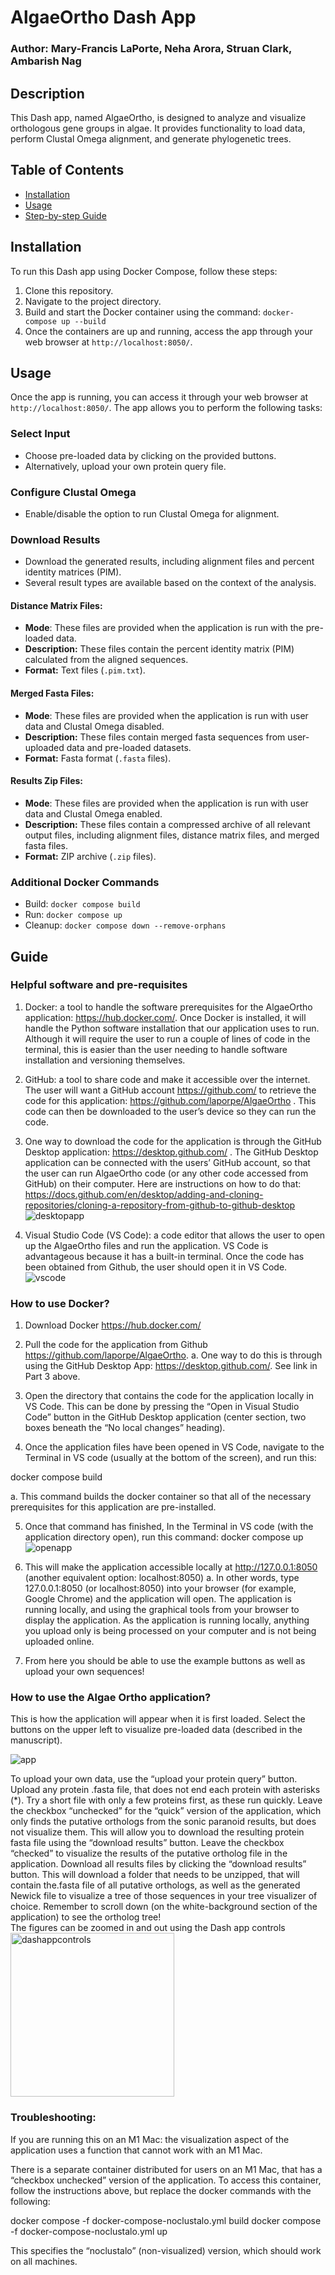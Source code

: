 # AlgaeOrtho Dash App
### Author: Mary-Francis LaPorte, Neha Arora, Struan Clark, Ambarish Nag


## Description
This Dash app, named AlgaeOrtho, is designed to analyze and visualize orthologous gene groups in algae. It provides functionality to load data, perform Clustal Omega alignment, and generate phylogenetic trees.

## Table of Contents
- [Installation](#installation)
- [Usage](#usage)
- [Step-by-step Guide](#guide)

## Installation
To run this Dash app using Docker Compose, follow these steps:
1. Clone this repository.
2. Navigate to the project directory.
3. Build and start the Docker container using the command: `docker-compose up --build`
4. Once the containers are up and running, access the app through your web browser at `http://localhost:8050/`.

## Usage
Once the app is running, you can access it through your web browser at `http://localhost:8050/`. The app allows you to perform the following tasks:

### Select Input
- Choose pre-loaded data by clicking on the provided buttons.
- Alternatively, upload your own protein query file.

### Configure Clustal Omega
- Enable/disable the option to run Clustal Omega for alignment.

### Download Results
- Download the generated results, including alignment files and percent identity matrices (PIM).
- Several result types are available based on the context of the analysis.

#### Distance Matrix Files:
- **Mode**: These files are provided when the application is run with the pre-loaded data.
- **Description:** These files contain the percent identity matrix (PIM) calculated from the aligned sequences.
- **Format:** Text files (`.pim.txt`).

#### Merged Fasta Files:
- **Mode**: These files are provided when the application is run with user data and Clustal Omega disabled.
- **Description:** These files contain merged fasta sequences from user-uploaded data and pre-loaded datasets.
- **Format:** Fasta format (`.fasta` files).

#### Results Zip Files:
- **Mode**: These files are provided when the application is run with user data and Clustal Omega enabled.
- **Description:** These files contain a compressed archive of all relevant output files, including alignment files, distance matrix files, and merged fasta files.
- **Format:** ZIP archive (`.zip` files).

### Additional Docker Commands

- Build: `docker compose build`
- Run: `docker compose up`
- Cleanup: `docker compose down --remove-orphans`

## Guide

### Helpful software and pre-requisites
1.	Docker: a tool to handle the software prerequisites for the AlgaeOrtho application: https://hub.docker.com/. Once Docker is installed, it will handle the Python software installation that our application uses to run. Although it will require the user to run a couple of lines of code in the terminal, this is easier than the user needing to handle software installation and versioning themselves. 

2.	GitHub: a tool to share code and make it accessible over the internet. The user will want a GitHub account https://github.com/  to retrieve the code for this application: https://github.com/laporpe/AlgaeOrtho . This code can then be downloaded to the user’s device so they can run the code. 

3.	One way to download the code for the application is through the GitHub Desktop application: https://desktop.github.com/ . The GitHub Desktop application can be connected with the users’ GitHub account, so that the user can run AlgaeOrtho code (or any other code accessed from GitHub) on their computer. Here are instructions on how to do that: https://docs.github.com/en/desktop/adding-and-cloning-repositories/cloning-a-repository-from-github-to-github-desktop 
![desktopapp](https://github.com/laporpe/AlgaeOrtho/assets/17015641/0bec2337-36f1-44c6-9746-95cccd79518d)
4.	Visual Studio Code (VS Code): a code editor that allows the user to open up the AlgaeOrtho files and run the application. VS Code is advantageous because it has a built-in terminal. Once the code has been obtained from Github, the user should open it in VS Code.
![vscode](https://github.com/laporpe/AlgaeOrtho/assets/17015641/2ef774c9-860a-4aae-aded-c38fe47aa71b)

### How to use Docker?

1.	Download Docker https://hub.docker.com/ 
2.	Pull the code for the application from Github https://github.com/laporpe/AlgaeOrtho. 
a.	 One way to do this is through using the GitHub Desktop App: https://desktop.github.com/. See link in Part 3 above. 
 
3.	Open the directory that contains the code for the application locally in VS Code. This can be done by pressing the “Open in Visual Studio Code” button in the GitHub Desktop application (center section, two boxes beneath the “No local changes” heading). 
4.	Once the application files have been opened in VS Code, navigate to the Terminal in VS code (usually at the bottom of the screen), and  run this: 

docker compose build 

a.	This command builds the docker container so that all of the necessary prerequisites for this application are pre-installed. 
 
5.	Once that command has finished, In the Terminal in VS code (with the application directory open), run this command: 
docker compose up
![openapp](https://github.com/laporpe/AlgaeOrtho/assets/17015641/aa9b3e9f-b948-4fc1-bf1f-20852924ad6f)
 
6.	This will make the application accessible locally at http://127.0.0.1:8050 (another equivalent option: localhost:8050)
a.	In other words, type 127.0.0.1:8050 (or localhost:8050) into your browser (for example, Google Chrome) and the application will open. The application is running locally, and using the graphical tools from your browser to display the application. As the application is running locally, anything you upload only is being processed on your computer and is not being uploaded online. 
7.	From here you should be able to use the example buttons as well as upload your own sequences!

### How to use the Algae Ortho application?
 
This is how the application will appear when it is first loaded. Select the buttons on the upper left to visualize pre-loaded data (described in the manuscript). 

![app](https://github.com/laporpe/AlgaeOrtho/assets/17015641/1b586f85-e64a-4b67-9a14-d3178287e943)

To upload your own data, use the “upload your protein query” button. Upload any protein .fasta file, that does not end each protein with asterisks (*). Try a short file with only a few proteins first, as these run quickly. 
Leave the checkbox “unchecked” for the “quick” version of the application, which only finds the putative orthologs from the sonic paranoid results, but does not visualize them.  This will allow you to download the resulting protein fasta file using the “download results” button. Leave the checkbox “checked” to visualize the results of the putative ortholog file in the application. 
Download all results files by clicking the “download results” button. This will download a folder that needs to be unzipped, that will contain the.fasta file of all putative orthologs, as well as the generated Newick file to visualize a tree of those sequences in your tree visualizer of choice. 
Remember to scroll down (on the white-background section of the application) to see the ortholog tree!  
The figures can be zoomed in and out using the Dash app controls  
<img width="262" alt="dashappcontrols" src="https://github.com/laporpe/AlgaeOrtho/assets/17015641/b60f4b49-56ca-4c72-b5c8-306df200ab4b">

### Troubleshooting: 
If you are running this on an M1 Mac: the visualization aspect of the application uses a function that cannot work with an M1 Mac. 

There is a separate container distributed for users on an M1 Mac, that has a “checkbox unchecked” version of the application. To access this container, follow the instructions above, but replace the docker commands with the following: 

docker compose -f docker-compose-noclustalo.yml build
docker compose -f docker-compose-noclustalo.yml up


This specifies the “noclustalo” (non-visualized) version, which should work on all machines.

